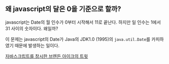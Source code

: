 ## 왜 javascript의 달은 0을 기준으로 할까?

javascript는 Date의 월 인수가 0부터 시작해서 11로 끝난다. 하지만 일 인수는 1에서 31 사이의 숫자이다.
왜일까?

이 문제는 javascript의 Date가 Java의 JDK1.0 (1995)의 `java.util.Date`를 카피하였기 때문에 발생하는 일이다.

[자바스크립트를 창시한 브렌든 아이크의 트윗](https://twitter.com/BrendanEich/status/481939099138654209)
